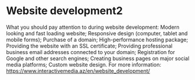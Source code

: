 # Website development2
What you should pay attention to during website development: Modern looking and fast loading website;  Responsive design (computer, tablet and mobile forms);  Purchase of a domain;  High-performance hosting package;  Providing the website with an SSL certificate;  Providing professional business email addresses connected to your domain;  Registration for Google and other search engines;  Creating business pages on major social media platforms;  Custom website design. For more information: https://www.interactivemedia.az/en/website_development/
